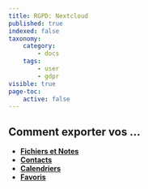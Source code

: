 ```yaml
---
title: RGPD: Nextcloud
published: true
indexed: false
taxonomy:
    category:
        - docs
    tags:
        - user
        - gdpr
visible: true
page-toc:
    active: false
---
```

## Comment exporter vos ...

  - [**Fichiers et Notes**](files)
  - [**Contacts**](contacts)
  - [**Calendriers**](calendar)
  - [**Favoris**](bookmarks)
